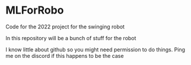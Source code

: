 # MLForRobo
Code for the 2022 project for the swinging robot

In this repository will be a bunch of stuff for the robot

I know little about github so you might need permission to do things. Ping me on the discord if this happens to be the case
